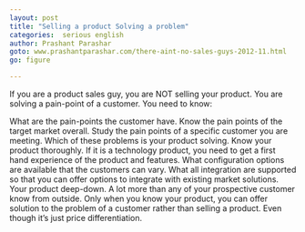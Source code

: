 ```yaml
---
layout: post
title: "Selling a product Solving a problem"
categories:  serious english 
author: Prashant Parashar
goto: www.prashantparashar.com/there-aint-no-sales-guys-2012-11.html
go: figure

--- 
```

If you are a product sales guy, you are NOT selling your product. You are solving a pain-point of a customer. You need to know:

What are the pain-points the customer have. Know the pain points of the target market overall. Study the pain points of a specific customer you are meeting.
Which of these problems is your product solving. Know your product thoroughly. If it is a technology product, you need to get a first hand experience of the product and features.
What configuration options are available that the customers can vary.
What all integration are supported so that you can offer options to integrate with existing market solutions.
Your product deep-down. A lot more than any of your prospective customer know from outside.
Only when you know your product, you can offer solution to the problem of a customer rather than selling a product. Even though it’s just price differentiation.
